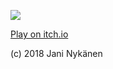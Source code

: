 ![](https://cdn.discordapp.com/attachments/272096693292498944/498926212224253954/unknown.png)

[Play on itch.io](https://jani-nykanen.itch.io/a-running-man-experiment)

(c) 2018 Jani Nykänen
